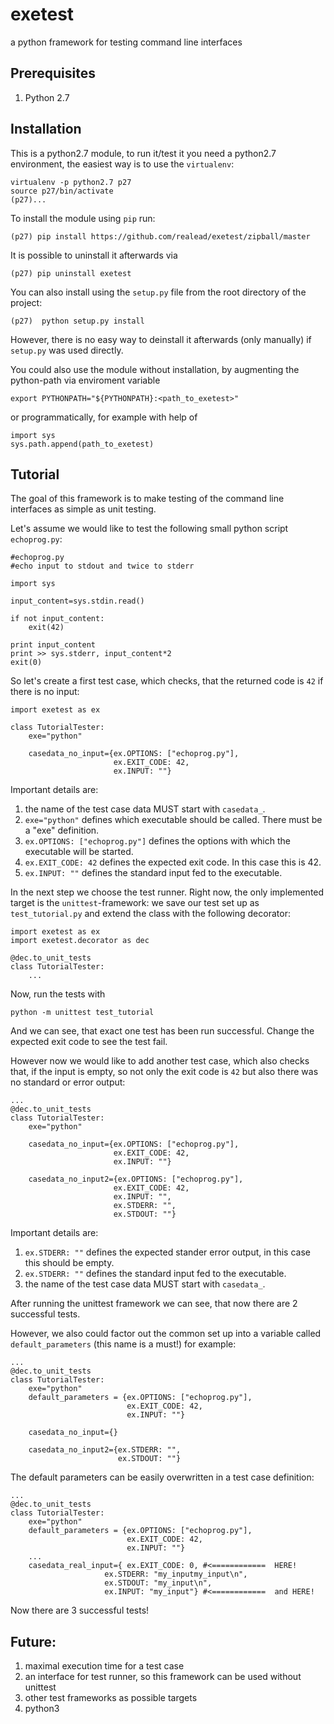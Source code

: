 # exetest

a python framework for testing command line interfaces

## Prerequisites

  1. Python 2.7

## Installation

This is a python2.7 module, to run it/test it you need a python2.7 environment, the easiest way is to use the `virtualenv`:

    virtualenv -p python2.7 p27
    source p27/bin/activate
    (p27)...

To install the module using `pip` run:

    (p27) pip install https://github.com/realead/exetest/zipball/master

It is possible to uninstall it afterwards via
   
    (p27) pip uninstall exetest

You can also install using the `setup.py` file from the root directory of the project:

    (p27)  python setup.py install

However, there is no easy way to deinstall it afterwards (only manually) if `setup.py` was used directly.

You could also use the module without installation, by augmenting the python-path via enviroment variable

    export PYTHONPATH="${PYTHONPATH}:<path_to_exetest>"

or programmatically, for example with help of

    import sys
    sys.path.append(path_to_exetest)


  
## Tutorial

The goal of this framework is to make testing of the command line interfaces as simple as unit testing. 

Let's assume we would like to test the following small python script `echoprog.py`:

    #echoprog.py
    #echo input to stdout and twice to stderr

    import sys

    input_content=sys.stdin.read()

    if not input_content:
        exit(42)

    print input_content
    print >> sys.stderr, input_content*2
    exit(0)

So let's create a first test case, which checks, that the returned code is `42` if there is no input:

    import exetest as ex

    class TutorialTester:
        exe="python"

        casedata_no_input={ex.OPTIONS: ["echoprog.py"],
                           ex.EXIT_CODE: 42,                   
                           ex.INPUT: ""}

Important details are:

  1. the name of the test case data MUST start with `casedata_`.
  2. `exe="python"` defines which executable should be called. There must be a "exe" definition.
  3. `ex.OPTIONS: ["echoprog.py"]` defines the options with which the executable will be started.
  4. `ex.EXIT_CODE: 42` defines the expected exit code. In this case this is 42.
  5. `ex.INPUT: ""` defines the standard input fed to the executable.
  

In the next step we choose the test runner. Right now, the only implemented target is the `unittest`-framework: we save our test set up as `test_tutorial.py` and extend the class with the following decorator:

    import exetest as ex
    import exetest.decorator as dec

    @dec.to_unit_tests
    class TutorialTester:
        ...


Now, run the tests with 
    
    python -m unittest test_tutorial

And we can see, that exact one test has been run successful. Change the expected exit code to see the test fail.

However now we would like to add another test case, which also checks that, if the input is empty, so not only the exit code is `42` but also there was no standard or error output: 

    ...
    @dec.to_unit_tests
    class TutorialTester:
        exe="python"

        casedata_no_input={ex.OPTIONS: ["echoprog.py"],
                           ex.EXIT_CODE: 42,                   
                           ex.INPUT: ""}

        casedata_no_input2={ex.OPTIONS: ["echoprog.py"],
                           ex.EXIT_CODE: 42,                   
                           ex.INPUT: "",
                           ex.STDERR: "", 
                           ex.STDOUT: ""}

Important details are:

  1. `ex.STDERR: ""` defines the expected stander error output, in this case this should be empty.
  2. `ex.STDERR: ""` defines the standard input fed to the executable.
  3. the name of the test case data MUST start with `casedata_`.

After running the unittest framework we can see, that now there are 2 successful tests.

However, we also could factor out the common set up into a variable called `default_parameters` (this name is a must!) for example:

    ...
    @dec.to_unit_tests
    class TutorialTester:
        exe="python"
        default_parameters = {ex.OPTIONS: ["echoprog.py"],
                              ex.EXIT_CODE: 42,                   
                              ex.INPUT: ""}

        casedata_no_input={}

        casedata_no_input2={ex.STDERR: "", 
                            ex.STDOUT: ""}

The default parameters can be easily overwritten in a test case definition:

    ...
    @dec.to_unit_tests
    class TutorialTester:
        exe="python"
        default_parameters = {ex.OPTIONS: ["echoprog.py"],
                              ex.EXIT_CODE: 42,                   
                              ex.INPUT: ""}
        ...
        casedata_real_input={ ex.EXIT_CODE: 0, #<============  HERE! 
                         ex.STDERR: "my_inputmy_input\n", 
                         ex.STDOUT: "my_input\n",  
                         ex.INPUT: "my_input"} #<============  and HERE!


Now there are 3 successful tests!


## Future:
 
   1. maximal execution time for a test case
   2. an interface for test runner, so this framework can be used without unittest
   3. other test frameworks as possible targets
   4. python3


                              
             
